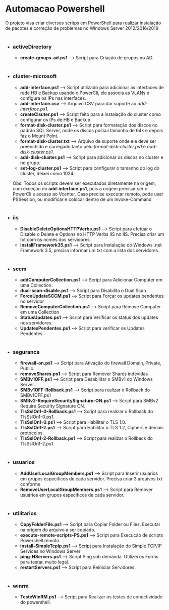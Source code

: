 # Automacao Powershell
O projeto visa criar diversos scritps em PowerShell para realizar instalação de pacotes e correção de problemas no Windows Server 2012/2016/2019
<br/><br/>
* ### activeDirectory
  * __create-groups-ad.ps1__ --> Script para Criação de grupos no AD.
<br/><br/>
* ### cluster-microsoft
  * __add-interface.ps1__ --> Script utilizado para adicionar as interfaces de rede HB e Backup usando o PowerCli, ele associa as VLANs e configura os IPs nas interfaces.
  * __add-interface.csv__ --> Arquivo CSV para dar suporte ao _add-interface.ps1_.
  * __createClsuter.ps1__ --> Script feito para a instalação do cluster como configurar os IPs de HB e Backup.
  * __format-disk-cluster.ps1__ --> Script para formatação dos discos no padrão SQL Server, onde os discos possui tamanho de 64k e depois faz o Mount Point.
  * __format-disk-cluster.txt__ --> Arquivo de suporte onde ele deve ser preenchido e carregado tanto pelo _format-disk-cluster.ps1_ e _add-disk-cluster.ps1_.
  * __add-disk-cluster.ps1__ --> Script para adicionar os discos no cluster e no grupo. 
  * __set-log-cluster.ps1__ --> Script para configurar o tamanho do log do cluster, deixei como 1024.
  
  Obs:   Todos os scripts devem ser executados diretamente na origem, com exceção do __add-interface.ps1__, pois a origem precisar ser o PowerCli e acesso ao Vcenter.
         Caso precise executar remoto, pode usar PSSession, ou modificar e colocar dentro de um Invoke-Command
<br/><br/>
* ### iis
  * __DisableDeleteOptionsHTTPVerbs.ps1__ --> Script para efetuar o Disable o Delete e Options no HTTP Verbs IIS no IIS. Precisa criar um txt com os nomes dos servidores.
  * __installFramework35.ps1__ --> Script para Instalação do Windows .net Framework 3.5, precisa informar um txt com a lista dos servidores.
<br/><br/>
* ### sccm
  * __addComputerCollection.ps1__ --> Script para Adicionar Computer em uma Collection.
  * __dual-scan-disable.ps1__ --> Script para Disabilita o Dual Scan.
  * __ForceUpdateSCCM.ps1__ --> Script para Forçar os updates pendentes no servidor
  * __RemoveComputerCollection.ps1__ --> Script para Remove Computer em uma Collection
  * __StatusUpdates.ps1__ --> Script para Verificar os status dos updates nos servidores.
  * __UpdatesPendentes.ps1__ --> Script para verificar os Updates Pendentes.
<br/><br/>
* ### seguranca
  * __firewall-on.ps1__ --> Script para Ativação do firewall Domain, Private, Public.
  * __removeShares.ps1__ --> Script para Remover Shares indevidas
  * __SMBv1OFF.ps1__ --> Script para Desabilitar o SMBv1 do Windows Server.
  * __SMBv1OFF-Rollback.ps1__ --> Script para realizar o Rollback do SMBv1OFF.ps1
  * __SMBv2-RequireSecuritySignature-ON.ps1__ --> Script para SMBv2 Require Security Signature ON.
  * __TlsSslOn1-0-Rollback.ps1__ --> Script para realizar o Rollback do TlsSslOn1-0.ps1.
  * __TlsSslOn1-0.ps1__ --> Script para Habilitar o TLS 1.0.
  * __TlsSslOn1-2.ps1__ --> Script para Habilitar o TLS 1.2, Ciphers e demais protocolos.
  * __TlsSslOn1-2-Rollback.ps1__ --> Script para realizar o Rollback do TlsSslOn1-2.ps1
<br/><br/>
* ### usuarios
  * __AddUserLocalGroupMembers.ps1__ --> Script para Inserir usuários em grupos especificos de cada servidor. Precisa criar 3 arquivos txt conforme 
  * __RemoveUserLocalGroupMembers.ps1__ --> Script para Remover usuários em grupos especificos de cada servidor.
<br/><br/>
* ### utilitarios
  * __CopyFolderFile.ps1__ --> Script para Copiar Folder ou Files. Executar na origem do arquivo a ser copiado.
  * __execute-remote-scripts-PS.ps1__ --> Script para Execução de scripts Powershell remoto.
  * __install-SimpleTcpIp.ps1__ --> Script para Instalação do Simple TCP/IP Services no Windows Server
  * __ping-NServers.ps1__ --> Script Ping sob demanda. Utilizei os Forms para testar, muito legal.
  * __restartServers.ps1__ --> Script para Reiniciar Servidores.
<br/><br/>
* ### winrm
  * __TesteWinRM.ps1__ --> Script para Realizar os testes de conectividade do powershell.

